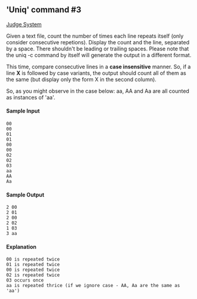 ## 'Uniq' command #3

[Judge System](https://www.hackerrank.com/challenges/text-processing-in-linux-the-uniq-command-3/problem)

Given a text file, count the number of times each line repeats itself (only consider consecutive repetions). Display the count and the line, separated by a space. There shouldn't be leading or trailing spaces. Please note that the uniq -c command by itself will generate the output in a different format.

This time, compare consecutive lines in a **case insensitive** manner. So, if a line **X** is followed by case variants, the output should count all of them as the same (but display only the form X in the second column).

So, as you might observe in the case below: aa, AA and Aa are all counted as instances of 'aa'.

#### Sample Input

````
00
00
01
01
00
00
02
02
03
aa
AA
Aa
````

#### Sample Output

````
2 00
2 01
2 00
2 02
1 03
3 aa 
````

#### Explanation

````
00 is repeated twice
01 is repeated twice
00 is repeated twice
02 is repeated twice
03 occurs once
aa is repeated thrice (if we ignore case - AA, Aa are the same as 'aa')
````
